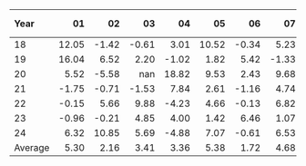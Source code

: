 | Year    |               01   |               02   |               03   |               04   |               05   |               06   |               07   |               08   |               09   |               10   |               11   |               12   |     Average ,     |
|:--------|-------------------:|-------------------:|-------------------:|-------------------:|-------------------:|-------------------:|-------------------:|-------------------:|-------------------:|-------------------:|-------------------:|-------------------:|------------------:|
| 18      |              12.05 |              -1.42 |              -0.61 |               3.01 |              10.52 |              -0.34 |               5.23 |               4.31 |               1.68 |              -4.88 |               8.38 |              -2.03 |              2.99 |
| 19      |              16.04 |               6.52 |               2.20 |              -1.02 |               1.82 |               5.42 |              -1.33 |               6.82 |              -0.34 |               0.35 |               3.93 |               0.28 |              3.39 |
| 20      |               5.52 |              -5.58 |             nan    |              18.82 |               9.53 |               2.43 |               9.68 |               1.65 |              -4.86 |              -3.18 |               9.60 |               6.70 |              4.57 |
| 21      |              -1.75 |              -0.71 |              -1.53 |               7.84 |               2.61 |              -1.16 |               4.74 |               2.68 |               1.08 |               7.74 |              -1.57 |               6.02 |              2.17 |
| 22      |              -0.15 |               5.66 |               9.88 |              -4.23 |               4.66 |              -0.13 |               6.82 |               9.08 |              -1.27 |              18.07 |               0.76 |              -1.85 |              3.94 |
| 23      |              -0.96 |              -0.21 |               4.85 |               4.00 |               1.42 |               6.46 |               1.07 |              -0.57 |              -4.99 |               1.26 |              18.99 |              11.56 |              3.57 |
| 24      |               6.32 |              10.85 |               5.69 |              -4.88 |               7.07 |              -0.61 |               6.53 |               1.71 |               1.06 |               1.36 |             nan    |             nan    |              3.51 |
| Average |               5.30 |               2.16 |               3.41 |               3.36 |               5.38 |               1.72 |               4.68 |               3.67 |              -1.09 |               2.96 |               6.68 |               3.45 |              3.45 |